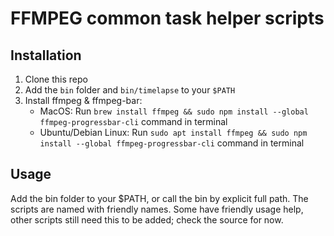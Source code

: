 # FFMPEG common task helper scripts

## Installation
1. Clone this repo
2. Add the `bin` folder and `bin/timelapse` to your `$PATH`
3. Install ffmpeg & ffmpeg-bar:
    - MacOS: Run `brew install ffmpeg && sudo npm install --global ffmpeg-progressbar-cli` command in terminal
    - Ubuntu/Debian Linux: Run `sudo apt install ffmpeg && sudo npm install --global ffmpeg-progressbar-cli` command in terminal

## Usage
Add the bin folder to your $PATH, or call the bin by explicit full path.
The scripts are named with friendly names.
Some have friendly usage help, other scripts still need this to be added; check the source for now.
